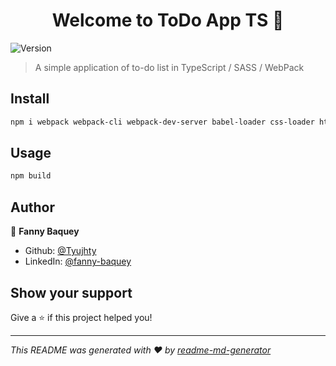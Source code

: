 <h1 align="center">Welcome to ToDo App TS 👋</h1>
<p>
  <img alt="Version" src="https://img.shields.io/badge/version-(0.0.3)-blue.svg?cacheSeconds=2592000" />
</p>

> A simple application of to-do list in TypeScript / SASS / WebPack

## Install

```sh
npm i webpack webpack-cli webpack-dev-server babel-loader css-loader html-webpack-plugin style-loader sass-loader sass ts-loader
```

## Usage

```sh
npm build
```

## Author

👤 **Fanny Baquey**

* Github: [@Tyujhty](https://github.com/Tyujhty)
* LinkedIn: [@fanny-baquey](https://linkedin.com/in/fanny-baquey)

## Show your support

Give a ⭐️ if this project helped you!

***
_This README was generated with ❤️ by [readme-md-generator](https://github.com/kefranabg/readme-md-generator)_